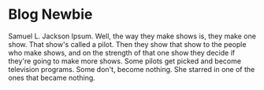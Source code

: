 
<html>
  <head>
    <meta name="viewport" content="width=device-width, initial-scale=1.0">
    <!-- Latest compiled and minified CSS -->
<link rel="stylesheet" href="https://maxcdn.bootstrapcdn.com/bootstrap/3.3.7/css/bootstrap.min.css" integrity="sha384-BVYiiSIFeK1dGmJRAkycuHAHRg32OmUcww7on3RYdg4Va+PmSTsz/K68vbdEjh4u" crossorigin="anonymous">

  </head>
  <body>
    <h1>Blog Newbie</h1>
 <a href= "https://truewillastrology.com/wp-content/uploads/2014/09/full_moon_in_pisces-695x362.jpg"></a>
    <p>Samuel L. Jackson Ipsum. Well, the way they make shows is, they make one show. That show's called a pilot. Then they show that show to the people who make shows, and on the strength of that one show they decide if they're going to make more shows. Some pilots get picked and become television programs. Some don't, become nothing. She starred in one of the ones that became nothing.</p>
    
  </body>
</html>
